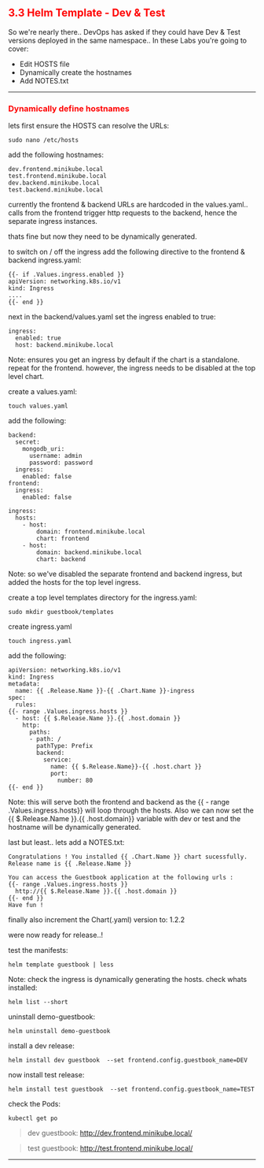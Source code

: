 ## <font color='red'>3.3 Helm Template - Dev & Test</font>
So we're nearly there..  DevOps has asked if they could have Dev & Test versions deployed in the same namespace..
In these Labs you're going to cover:
* Edit HOSTS file
* Dynamically create the hostnames
* Add NOTES.txt

---

### <font color='red'>Dynamically define hostnames</font>
lets first ensure the HOSTS can resolve the URLs:
```
sudo nano /etc/hosts
```
add the following hostnames:
```
dev.frontend.minikube.local
test.frontend.minikube.local
dev.backend.minikube.local
test.backend.minikube.local
```
currently the frontend & backend URLs are hardcoded in the values.yaml..  
calls from the frontend trigger http requests to the backend, hence the separate ingress instances.

thats fine but now they need to be dynamically generated.


to switch on / off the ingress add the following directive to the frontend & backend ingress.yaml:
```
{{- if .Values.ingress.enabled }}
apiVersion: networking.k8s.io/v1
kind: Ingress
....
{{- end }}
```
next in the backend/values.yaml set the ingress enabled to true:
```
ingress:
  enabled: true
  host: backend.minikube.local
```
Note: ensures you get an ingress by default if the chart is a standalone.
repeat for the frontend.
however, the ingress needs to be disabled at the top level chart.

create a values.yaml:
```
touch values.yaml
```
add the following:
```
backend:
  secret:
    mongodb_uri:
      username: admin
      password: password
  ingress:
    enabled: false
frontend:
  ingress:
    enabled: false

ingress:
  hosts:
    - host:
        domain: frontend.minikube.local
        chart: frontend
    - host:
        domain: backend.minikube.local
        chart: backend
```
Note: so we've disabled the separate frontend and backend ingress, but added the hosts for the top level ingress.

create a top level templates directory for the ingress.yaml:
```
sudo mkdir guestbook/templates
```
create ingress.yaml
```
touch ingress.yaml
```
add the following:
```
apiVersion: networking.k8s.io/v1
kind: Ingress
metadata:
  name: {{ .Release.Name }}-{{ .Chart.Name }}-ingress
spec:
  rules:
{{- range .Values.ingress.hosts }}
  - host: {{ $.Release.Name }}.{{ .host.domain }}
    http:
      paths:
      - path: /
        pathType: Prefix
        backend:
          service:
            name: {{ $.Release.Name}}-{{ .host.chart }}
            port:
              number: 80
{{- end }}
```
Note: this will serve both the frontend and backend as the {{ - range .Values.ingress.hosts}} will loop through the hosts.
Also we can now set the {{ $.Release.Name }}.{{ .host.domain}} variable with dev or test and the hostname will be dynamically generated.

last but least..  lets add a NOTES.txt:
```
Congratulations ! You installed {{ .Chart.Name }} chart sucessfully.
Release name is {{ .Release.Name }}

You can access the Guestbook application at the following urls :
{{- range .Values.ingress.hosts }}
  http://{{ $.Release.Name }}.{{ .host.domain }}
{{- end }}
Have fun !
```

finally also increment the Chart(.yaml) version to: 1.2.2


were now ready for release..!

test the manifests:
```
helm template guestbook | less
```
Note: check the ingress is dynamically generating the hosts.
check whats installed:
```
helm list --short
```
uninstall demo-guestbook:
```
helm uninstall demo-guestbook
```
install a dev release:
```
helm install dev guestbook  --set frontend.config.guestbook_name=DEV
```
now install test release:
```
helm install test guestbook  --set frontend.config.guestbook_name=TEST
```
check the Pods:
```
kubectl get po
```

  > dev guestbook: http://dev.frontend.minikube.local/  


  > test guestbook: http://test.frontend.minikube.local/ 


---